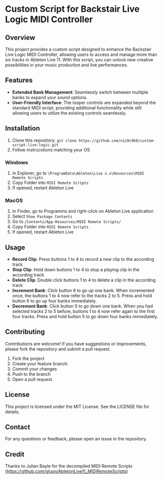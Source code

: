 # Custom Script for Backstair Live Logic MIDI Controller

## Overview
This project provides a custom script designed to enhance the Backstair Live Logic MIDI Controller, allowing users to access and manage more than six tracks in Ableton Live 11. With this script, you can unlock new creative possibilities in your music production and live performances.

## Features
- **Extended Bank Management**: Seamlessly switch between multiple banks to expand your sound options.
- **User-Friendly Interface**: The looper controls are expanded beyond the standard MIDI script, providing additional functionality while still allowing users to utilize the existing controls seamlessly.

## Installation
1. Clone this repository: `git clone https://github.com/n1i9c9k9/custom-script-live-logic.git`
2. Follow instrucstions matching your OS 
   
### Windows
1. In Explorer, go to `\ProgramData\Ableton\Live x.x\Resources\MIDI Remote Scripts`
2. Copy Folder into `MIDI Remote Scripts`
3. If opened, restart Ableton Live
   
### MacOS
1. In Finder, go to Programms and right-click on Ableton Live application
3. Select `Show Package Contents`
4. Go to `/Contents/App-Resources/MIDI Remote Scripts/`
5. Copy Folder into `MIDI Remote Scripts`
6. If opened, restart Ableton Live

## Usage
- **Record Clip**: Press buttons 1 to 4 to record a new clip to the according track
- **Stop Clip**: Hold down buttons 1 to 4 to stop a playing clip in the according track
- **Delete Clip**: Double click buttons 1 to 4 to delete a clip in the according track
- **Increment Bank**: Click button 6 to go up one bank. When incremented once, the buttons 1 to 4 now refer to the tracks 2 to 5. Press and hold button 6 to go up four banks immediately.
- **Decrement Bank**: Click button 5 to go down one bank. When you had selected tracks 2 to 5 before, buttons 1 to 4 now refer again to the first four tracks. Press and hold button 5 to go down four banks immediately.

## Contributing
Contributions are welcome! If you have suggestions or improvements, please fork the repository and submit a pull request.

1. Fork the project
2. Create your feature branch:
3. Commit your changes
4. Push to the branch
5. Open a pull request.

## License
This project is licensed under the MIT License. See the LICENSE file for details.

## Contact
For any questions or feedback, please open an issue in the repository.

## Credit
Thanks to Julian Bayle for the decompiled MIDI Remote Scripts (https://github.com/gluon/AbletonLive11_MIDIRemoteScripts)
